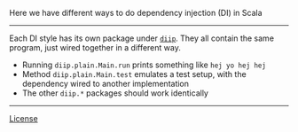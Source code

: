 Here we have different ways to do dependency injection (DI) in Scala

---

Each DI style has its own package under [`diip`](https://github.com/olliahonen/diip/tree/master/src/main/scala/diip). They all contain the same program, just wired together in a different way.

* Running `diip.plain.Main.run` prints something like `hej yo hej hej`
* Method `diip.plain.Main.test` emulates a test setup, with the dependency wired to another implementation
* The other `diip.*` packages should work identically

---

[License](LICENSE.md)

